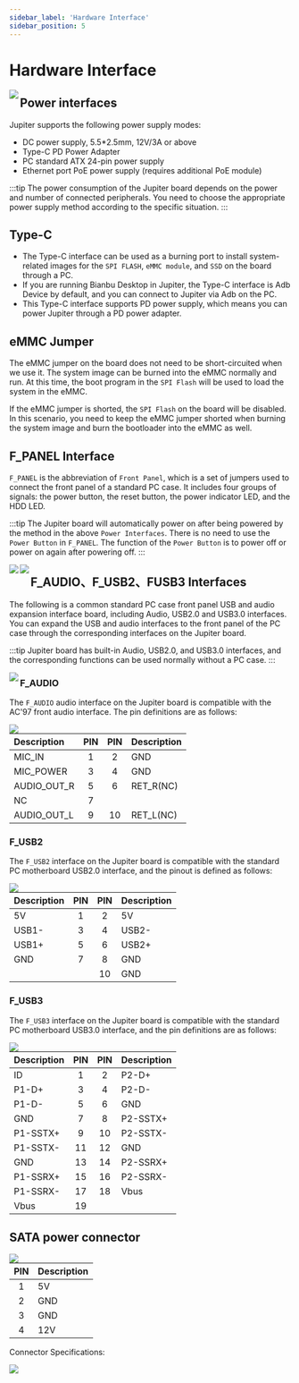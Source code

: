 ```yaml
---
sidebar_label: 'Hardware Interface'
sidebar_position: 5
---
```


# Hardware Interface

<Image src='/docs/jupiter/jupiter-interface.webp' maxWidth='100%' align='left' />

## Power interfaces

Jupiter supports the following power supply modes:

- DC power supply, 5.5*2.5mm, 12V/3A or above
- Type-C PD Power Adapter
- PC standard ATX 24-pin power supply
- Ethernet port PoE power supply (requires additional PoE module)

:::tip
The power consumption of the Jupiter board depends on the power and number of connected peripherals. You need to choose the appropriate power supply method according to the specific situation.
:::

## Type-C

- The Type-C interface can be used as a burning port to install system-related images for the `SPI FLASH`, `eMMC module`, and `SSD` on the board through a PC.
- If you are running Bianbu Desktop in Jupiter, the Type-C interface is Adb Device by default, and you can connect to Jupiter via Adb on the PC.
- This Type-C interface supports PD power supply, which means you can power Jupiter through a PD power adapter.

## eMMC Jumper

The eMMC jumper on the board does not need to be short-circuited when we use it. The system image can be burned into the eMMC normally and run. At this time, the boot program in the `SPI Flash` will be used to load the system in the eMMC.

If the eMMC jumper is shorted, the `SPI Flash` on the board will be disabled. In this scenario, you need to keep the eMMC jumper shorted when burning the system image and burn the bootloader into the eMMC as well.

## F_PANEL Interface

`F_PANEL` is the abbreviation of `Front Panel`, which is a set of jumpers used to connect the front panel of a standard PC case. It includes four groups of signals: the power button, the reset button, the power indicator LED, and the HDD LED.

:::tip
The Jupiter board will automatically power on after being powered by the method in the above `Power Interfaces`. There is no need to use the `Power Button` in `F_PANEL`. The function of the `Power Button` is to power off or power on again after powering off.
:::

<Image src='/docs/jupiter/jupiter-interface-f-panel-1.webp' maxWidth='100%' align='left' />

<Image src='/docs/jupiter/jupiter-interface-f-panel-2.webp' maxWidth='100%' align='left' />

## F_AUDIO、F_USB2、FUSB3 Interfaces

The following is a common standard PC case front panel USB and audio expansion interface board, including Audio, USB2.0 and USB3.0 interfaces. You can expand the USB and audio interfaces to the front panel of the PC case through  the corresponding interfaces on the Jupiter board.

:::tip
Jupiter board has built-in Audio, USB2.0, and USB3.0 interfaces, and the corresponding functions can be used normally without a PC case.
:::

<Image src='/docs/jupiter/jupiter-interface-f-usb-audio.webp' maxWidth='100%' align='left' />

### F_AUDIO

The `F_AUDIO` audio interface on the Jupiter board is compatible with the AC'97 front audio interface. The pin definitions are as follows:

<Image src='/docs/jupiter/jupiter-interface-f-audio.webp' maxWidth='100%' align='left' />

<div className='gpio_style'>

| Description | PIN | PIN | Description |
|:------------|:---:|:---:|:------------|
| MIC_IN      | 1   | 2   | GND         |
| MIC_POWER   | 3   | 4   | GND         |
| AUDIO_OUT_R | 5   | 6   | RET_R(NC)   |
| NC          | 7   |     |             |
| AUDIO_OUT_L | 9   | 10  | RET_L(NC)   |

</div>

### F_USB2

The `F_USB2` interface on the Jupiter board is compatible with the standard PC motherboard USB2.0 interface, and the pinout is defined as follows:

<Image src='/docs/jupiter/jupiter-interface-f-usb2.webp' maxWidth='100%' align='left' />

<div className='gpio_style'>

| Description | PIN | PIN | Description |
|:------------|:---:|:---:|:------------|
| 5V          | 1   | 2   | 5V          |
| USB1-       | 3   | 4   | USB2-       |
| USB1+       | 5   | 6   | USB2+       |
| GND         | 7   | 8   | GND         |
|             |     | 10  | GND         |

</div>

### F_USB3

The `F_USB3` interface on the Jupiter board is compatible with the standard PC motherboard USB3.0 interface, and the pin definitions are as follows:

<Image src='/docs/jupiter/jupiter-interface-f-usb3.webp' maxWidth='100%' align='left' />

<div className='gpio_style'>

| Description | PIN | PIN | Description |
|:------------|:---:|:---:|:------------|
| ID          | 1   | 2   | P2-D+       |
| P1-D+       | 3   | 4   | P2-D-       |
| P1-D-       | 5   | 6   | GND         |
| GND         | 7   | 8   | P2-SSTX+    |
| P1-SSTX+    | 9   | 10  | P2-SSTX-    |
| P1-SSTX-    | 11  | 12  | GND         |
| GND         | 13  | 14  | P2-SSRX+    |
| P1-SSRX+    | 15  | 16  | P2-SSRX-    |
| P1-SSRX-    | 17  | 18  | Vbus        |
| Vbus        | 19  |     |             |

</div>

## SATA power connector

<Image src='/docs/jupiter/jupiter-interface-sata-power.webp' maxWidth='100%' align='left' />

| PIN | Description |
|:---:|:------------|
| 1   | 5V          |
| 2   | GND         |
| 3   | GND         |
| 4   | 12V         |

Connector Specifications:

<Image src='/docs/jupiter/jupiter-interface-sata-power-spec.webp' maxWidth='100%' align='left' />
